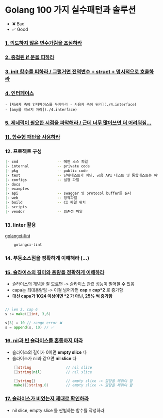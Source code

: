 # Golang 100 가지 실수패턴과 솔루션

- ❌ Bad
- ✅ Good

### [1. 의도하지 않은 변수가림을 조심하라](./1.go)
### [2. 중첩된 if 문을 피하라](./2.go)
### [3. init 함수를 피하라 / 그럴거면 전역변수 + struct + 명시적으로 호출하라](./3.go)
### [4. 인터페이스]()
    - [제공자 측에 인터페이스를 두지마라 - 사용자 측에 둬라](./4.interface)
    - [any를 막쓰지 마라](./4.interface)
### [5. 제네릭이 필요한 시점을 파악해라 / 근데 너무 많이쓰면 더 어려워짐...](./5.go)
### [11. 함수형 패턴을 사용하라](./11.함수현_패턴/)
### 12. 프로젝트 구성

```sh
|- cmd                  -- 메인 소스 파일
|- internal             -- private code
|- pkg                  -- public code
|- test                 -- 단위테스트가 아닌, 공용 API 테스트 및 통합테스트는 해당 폴더에 위치
|- configs              -- 설정 파일
|- docs
|- examples
|- api                  -- swagger 및 protocol buffer를 둔다
|- web                  -- 정적파일
|- build                -- CI 파일 위치
|- scripts
|- vendor               -- 의존성 파일
```
### 13. linter 활용

<a href="https://golangci-lint.run/welcome/install/#local-installation"> golangci-lint </a>

```sh
    golangci-lint
```

### 14. 부동소스점을 정확하게 이해해라 (...)

### [15. 슬라이스의 길이와 용량을 정확하게 이해하라](./15.go)

- 슬라이스의 개념을 잘 모르면 -> 슬라이스 관련 성능이 떨어질 수 있음
- capa는 최대용량임 -> 이걸 넘어가면 <b>cap = cap*2</b> 로 증가함
- <b>대신 capa가 1024 이상이면 *2 가 아닌, 25% 씩 증가함</b>

```go

// len 3, cap 6
s := make([]int, 3,6)

s[3] = 10 // range error ❌
s = append(s, 10) // ✅

```

### [16. nil과 빈 슬라이스를 혼동하지 마라](./16.go)

- 슬라이스의 길이가 0이면 <b>empty slice</b> 다
- 슬라이스가 nil과 같으면 <b>nil slice</b> 다

```go
    []string                // nil slice
    []string(nil)           // nil slice

    []string{}              // empty slice -> 할당을 해줘야 함
    make([]string,0)        // empty slice -> 할당을 해줘야 함
```

### [17. 슬라이스가 비었는지 제대로 확인하라](./17.go)

- nil slice, empty slice 를 판별하는 함수를 작성하라
